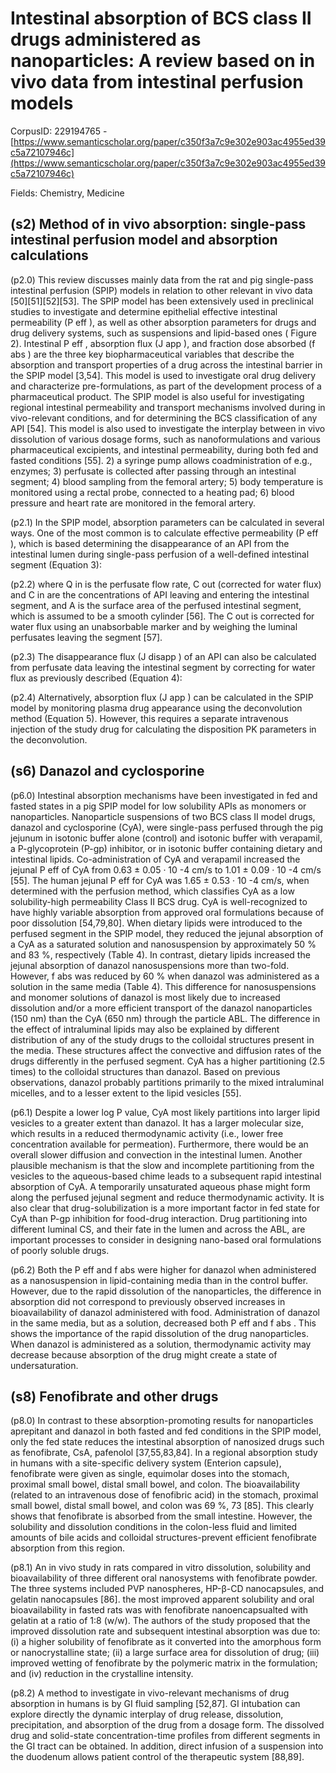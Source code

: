 # Intestinal absorption of BCS class II drugs administered as nanoparticles: A review based on in vivo data from intestinal perfusion models

CorpusID: 229194765 - [https://www.semanticscholar.org/paper/c350f3a7c9e302e903ac4955ed39c5a72107946c](https://www.semanticscholar.org/paper/c350f3a7c9e302e903ac4955ed39c5a72107946c)

Fields: Chemistry, Medicine

## (s2) Method of in vivo absorption: single-pass intestinal perfusion model and absorption calculations
(p2.0) This review discusses mainly data from the rat and pig single-pass intestinal perfusion (SPIP) models in relation to other relevant in vivo data [50][51][52][53]. The SPIP model has been extensively used in preclinical studies to investigate and determine epithelial effective intestinal permeability (P eff ), as well as other absorption parameters for drugs and drug delivery systems, such as suspensions and lipid-based ones ( Figure 2). Intestinal P eff , absorption flux (J app ), and fraction dose absorbed (f abs ) are the three key biopharmaceutical variables that describe the absorption and transport properties of a drug across the intestinal barrier in the SPIP model [3,54]. This model is used to investigate oral drug delivery and characterize pre-formulations, as part of the development process of a pharmaceutical product. The SPIP model is also useful for investigating regional intestinal permeability and transport mechanisms involved during in vivo-relevant conditions, and for determining the BCS classification of any API [54]. This model is also used to investigate the interplay between in vivo dissolution of various dosage forms, such as nanoformulations and various pharmaceutical excipients, and intestinal permeability, during both fed and fasted conditions [55]. 2) a syringe pump allows coadministration of e.g., enzymes; 3) perfusate is collected after passing through an intestinal segment; 4) blood sampling from the femoral artery; 5) body temperature is monitored using a rectal probe, connected to a heating pad; 6) blood pressure and heart rate are monitored in the femoral artery.

(p2.1) In the SPIP model, absorption parameters can be calculated in several ways. One of the most common is to calculate effective permeability (P eff ), which is based determining the disappearance of an API from the intestinal lumen during single-pass perfusion of a well-defined intestinal segment (Equation 3):

(p2.2) where Q in is the perfusate flow rate, C out (corrected for water flux) and C in are the concentrations of API leaving and entering the intestinal segment, and A is the surface area of the perfused intestinal segment, which is assumed to be a smooth cylinder [56]. The C out is corrected for water flux using an unabsorbable marker and by weighing the luminal perfusates leaving the segment [57].

(p2.3) The disappearance flux (J disapp ) of an API can also be calculated from perfusate data leaving the intestinal segment by correcting for water flux as previously described (Equation 4):

(p2.4) Alternatively, absorption flux (J app ) can be calculated in the SPIP model by monitoring plasma drug appearance using the deconvolution method (Equation 5). However, this requires a separate intravenous injection of the study drug for calculating the disposition PK parameters in the deconvolution. 
## (s6) Danazol and cyclosporine
(p6.0) Intestinal absorption mechanisms have been investigated in fed and fasted states in a pig SPIP model for low solubility APIs as monomers or nanoparticles. Nanoparticle suspensions of two BCS class II model drugs, danazol and cyclosporine (CyA), were single-pass perfused through the pig jejunum in isotonic buffer alone (control) and isotonic buffer with verapamil, a P-glycoprotein (P-gp) inhibitor, or in isotonic buffer containing dietary and intestinal lipids. Co-administration of CyA and verapamil increased the jejunal P eff of CyA from 0.63 ± 0.05 · 10 -4 cm/s to 1.01 ± 0.09 · 10 -4 cm/s [55]. The human jejunal P eff for CyA was 1.65 ± 0.53 · 10 -4 cm/s, when determined with the perfusion method, which classifies CyA as a low solubility-high permeability Class II BCS drug. CyA is well-recognized to have highly variable absorption from approved oral formulations because of poor dissolution [54,79,80]. When dietary lipids were introduced to the perfused segment in the SPIP model, they reduced the jejunal absorption of a CyA as a saturated solution and nanosuspension by approximately 50 % and 83 %, respectively (Table 4). In contrast, dietary lipids increased the jejunal absorption of danazol nanosuspensions more than two-fold. However, f abs was reduced by 60 % when danazol was administered as a solution in the same media (Table 4). This difference for nanosuspensions and monomer solutions of danazol is most likely due to increased dissolution and/or a more efficient transport of the danazol nanoparticles (150 nm) than the CyA (650 nm) through the particle ABL. The difference in the effect of intraluminal lipids may also be explained by different distribution of any of the study drugs to the colloidal structures present in the media. These structures affect the convective and diffusion rates of the drugs differently in the perfused segment. CyA has a higher partitioning (2.5 times) to the colloidal structures than danazol. Based on previous observations, danazol probably partitions primarily to the mixed intraluminal micelles, and to a lesser extent to the lipid vesicles [55].

(p6.1) Despite a lower log P value, CyA most likely partitions into larger lipid vesicles to a greater extent than danazol. It has a larger molecular size, which results in a reduced thermodynamic activity (i.e., lower free concentration available for permeation). Furthermore, there would be an overall slower diffusion and convection in the intestinal lumen. Another plausible mechanism is that the slow and incomplete partitioning from the vesicles to the aqueous-based chime leads to a subsequent rapid intestinal absorption of CyA. A temporarily unsaturated aqueous phase might form along the perfused jejunal segment and reduce thermodynamic activity. It is also clear that drug-solubilization is a more important factor in fed state for CyA than P-gp inhibition for food-drug interaction. Drug partitioning into different luminal CS, and their fate in the lumen and across the ABL, are important processes to consider in designing nano-based oral formulations of poorly soluble drugs.

(p6.2) Both the P eff and f abs were higher for danazol when administered as a nanosuspension in lipid-containing media than in the control buffer. However, due to the rapid dissolution of the nanoparticles, the difference in absorption did not correspond to previously observed increases in bioavailability of danazol administered with food. Administration of danazol in the same media, but as a solution, decreased both P eff and f abs . This shows the importance of the rapid dissolution of the drug nanoparticles. When danazol is administered as a solution, thermodynamic activity may decrease because absorption of the drug might create a state of undersaturation.
## (s8) Fenofibrate and other drugs
(p8.0) In contrast to these absorption-promoting results for nanoparticles aprepitant and danazol in both fasted and fed conditions in the SPIP model, only the fed state reduces the intestinal absorption of nanosized drugs such as fenofibrate, CsA, pafenolol [37,55,83,84]. In a regional absorption study in humans with a site-specific delivery system (Enterion capsule), fenofibrate were given as single, equimolar doses into the stomach, proximal small bowel, distal small bowel, and colon. The bioavailability (related to an intravenous dose of fenofibric acid) in the stomach, proximal small bowel, distal small bowel, and colon was 69 %, 73 [85]. This clearly shows that fenofibrate is absorbed from the small intestine. However, the solubility and dissolution conditions in the colon-less fluid and limited amounts of bile acids and colloidal structures-prevent efficient fenofibrate absorption from this region.

(p8.1) An in vivo study in rats compared in vitro dissolution, solubility and bioavailability of three different oral nanosystems with fenofibrate powder. The three systems included PVP nanospheres, HP-β-CD nanocapsules, and gelatin nanocapsules [86]. the most improved apparent solubility and oral bioavailability in fasted rats was with fenofibrate nanoencapsualted with gelatin at a ratio of 1:8 (w/w). The authors of the study proposed that the improved dissolution rate and subsequent intestinal absorption was due to: (i) a higher solubility of fenofibrate as it converted into the amorphous form or nanocrystalline state; (ii) a large surface area for dissolution of drug; (iii) improved wetting of fenofibrate by the polymeric matrix in the formulation; and (iv) reduction in the crystalline intensity.

(p8.2) A method to investigate in vivo-relevant mechanisms of drug absorption in humans is by GI fluid sampling [52,87]. GI intubation can explore directly the dynamic interplay of drug release, dissolution, precipitation, and absorption of the drug from a dosage form. The dissolved drug and solid-state concentration-time profiles from different segments in the GI tract can be obtained. In addition, direct infusion of a suspension into the duodenum allows patient control of the therapeutic system [88,89].
